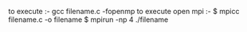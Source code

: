 to execute :- gcc filename.c -fopenmp
to execute open mpi :- $ mpicc filename.c -o filename
                       $ mpirun -np 4 ./filename

